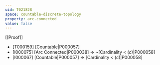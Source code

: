 ```yaml
---
uid: T021828
space: countable-discrete-topology
property: arc-connected
value: false
---
```

[[Proof]]

* [T000159] [Countable|P000057]
* [I000075] [Arc Connected|P000038] => ~[Cardinality < $\mathfrak(c)$|P000058]
* [I000067] [Countable|P000057] => [Cardinality < $\mathfrak(c)$|P000058]

